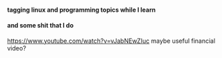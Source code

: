 #### tagging linux and programming topics while I learn

#### and some shit that I do

https://www.youtube.com/watch?v=vJabNEwZIuc maybe useful financial video?
